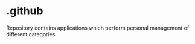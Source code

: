 # .github
Repository contains applications which perform personal management of different categories
